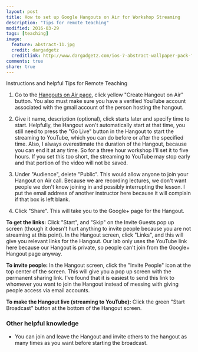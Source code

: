 ```yaml
---
layout: post
title: How to set up Google Hangouts on Air for Workshop Streaming
description: "Tips for remote teaching"
modified: 2016-03-29
tags: [teaching]
image:
  feature: abstract-11.jpg
  credit: dargadgetz
  creditlink: http://www.dargadgetz.com/ios-7-abstract-wallpaper-pack-for-iphone-5-and-ipod-touch-retina/
comments: true
share: true
---
```

Instructions and helpful Tips for Remote Teaching

1. Go to the [Hangouts on Air page](https://plus.google.com/hangouts/onair), click yellow "Create Hangout on Air" button. You also must make sure you have a verified YouTube account associated with the gmail account of the person hosting the hangout.

2. Give it name, description (optional), click starts later and specify time to start. Helpfully,
the Hangout won't automatically start at that time, you still need to press the "Go Live" button in 
the Hangout to start the streaming to YouTube, which you can do before or after the specified time.
Also, I always overestimate the duration of the Hangout, because you can end it at any time. So for
a three hour workshop I'll set it to five hours. If you set this too short, the streaming to YouTube
may stop early and that portion of the video will not be saved.

3. Under "Audience", delete "Public". This would allow anyone to join your Hangout on Air call. 
Because we are recording lectures, we don't want people we don't know joining in and possibly
interrupting the lesson. I put the email address of another instructor here because it will
complain if that box is left blank.

4. Click "Share". This will take you to the Google+ page for the Hangout. 

**To get the links:** Click "Start", and "Skip" on the Invite Guests pop up screen (though it doesn't
hurt anything to invite people because you are not streaming at this point). In the Hangout screen,
click "Links", and this will give you relevant links for the Hangout. Our lab only uses the YouTube 
link here because our Hangout is private, so people can't join from the Google+ Hangout page anyway.

**To invite people:** In the Hangout screen, click the "Invite People" icon at the top center of the
screen. This will give you a pop up screen with the permanent sharing link. I've found that it is easiest
to send this link to whomever you want to join the Hangout instead of messing with giving people access 
via email accounts.

**To make the Hangout live (streaming to YouTube):** Click the green "Start Broadcast" button at the 
bottom of the Hangout screen.


### Other helpful knowledge

* You can join and leave the Hangout and invite others to the hangout as many times as you want before
starting the broadcast.
